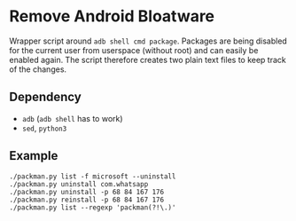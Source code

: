 # Remove Android Bloatware

Wrapper script around `adb shell cmd package`.
Packages are being disabled for the current user from userspace (without root) and can easily be enabled again.
The script therefore creates two plain text files to keep track of the changes.

## Dependency

* `adb` (`adb shell` has to work)
* `sed`, `python3`

## Example

```
./packman.py list -f microsoft --uninstall
./packman.py uninstall com.whatsapp
./packman.py uninstall -p 68 84 167 176
./packman.py reinstall -p 68 84 167 176
./packman.py list --regexp 'packman(?!\.)'
```
